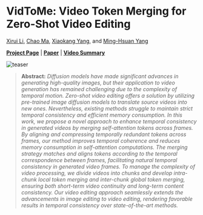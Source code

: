 # VidToMe: Video Token Merging for Zero-Shot Video Editing

<!--https://github.com/williamyang1991/Rerender_A_Video/assets/18130694/82c35efb-e86b-4376-bfbe-6b69159b8879-->

[Xirui Li](https://github.com/lixirui142), [Chao Ma](https://vision.sjtu.edu.cn/), [Xiaokang Yang](https://english.seiee.sjtu.edu.cn/english/detail/842_802.htm), and [Ming-Hsuan Yang](https://faculty.ucmerced.edu/mhyang/)<br>

[**Project Page**](https://vidtome-diffusion.github.io/) | [**Paper**](https://arxiv.org/abs/2312.10656) | [**Video Summary**](https://youtu.be/MgkVFEt3fCk)

![teaser](https://github.com/lixirui142/VidToMe/assets/46120552/d44b086f-e566-41c6-a83a-c154a68a3307)

> **Abstract:** *Diffusion models have made significant advances in generating high-quality images, but their application to video generation has remained challenging due to the complexity of temporal motion. Zero-shot video editing offers a solution by utilizing pre-trained image diffusion models to translate source videos into new ones. Nevertheless, existing methods struggle to maintain strict temporal consistency and efficient memory consumption. In this work, we propose a novel approach to enhance temporal consistency in generated videos by merging self-attention tokens across frames. By aligning and compressing temporally redundant tokens across frames, our method improves temporal coherence and reduces memory consumption in self-attention computations. The merging strategy matches and aligns tokens according to the temporal correspondence between frames, facilitating natural temporal consistency in generated video frames. To manage the complexity of video processing, we divide videos into chunks and develop intra-chunk local token merging and inter-chunk global token merging, ensuring both short-term video continuity and long-term content consistency. Our video editing approach seamlessly extends the advancements in image editing to video editing, rendering favorable results in temporal consistency over state-of-the-art methods.*
